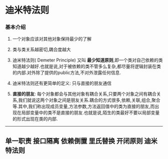 # 迪米特法则

### 基本介绍
1. 一个对象应该对其他对象保持最少的了解
2. 类与类关系越密切,耦合度越大
3. 迪米特法则( Demeter Principle) 又叫 __最少知道原则__,即一个类对自己依赖的类知道越少越好.也就是说,对于被依赖的类不管多么复杂,都尽量将逻辑封装在类的内部.对外除了提供的public方法,不对外泄露任何信息.

4. 迪米特法则还有更简单的定义: 只与直接的朋友通信

5. __直接的朋友__: 每个对象都会与其他对象有耦合关系,只要两个对象之间有耦合关系,我们就说这两个对象之间是朋友关系.耦合的方式很多,依赖,关联,组合,聚合等.其中,我们称出现成员变量,方法参数,方法返回值中的类为直接的朋友,而出现在局部变量中的类不是直接的朋友.也就是说,陌生的类最好不要以局部变量的形式出现在类的内部.


---
单一职责 接口隔离 依赖倒置 里氏替换 开闭原则 迪米特法则
---
